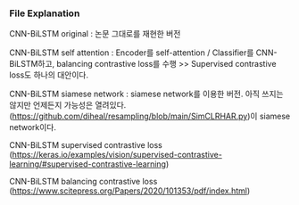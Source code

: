 ### File Explanation
CNN-BiLSTM original : 논문 그대로를 재현한 버전


CNN-BiLSTM self attention : Encoder를 self-attention / Classifier를 CNN-BiLSTM하고, balancing contrastive loss를 수행 >> Supervised contrastive loss도 하나의 대안이다.


CNN-BiLSTM siamese network : siamese network를 이용한 버전. 아직 쓰지는 않지만 언제든지 가능성은 열려있다. (https://github.com/diheal/resampling/blob/main/SimCLRHAR.py)이 siamese network이다.


CNN-BiLSTM supervised contrastive loss
(https://keras.io/examples/vision/supervised-contrastive-learning/#supervised-contrastive-learning)

CNN-BiLSTM balancing contrastive loss
(https://www.scitepress.org/Papers/2020/101353/pdf/index.html)

